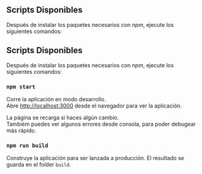 ## Scripts Disponibles

Después de instalar los paquetes necesarios con *npm*, ejecute los siguientes comandos:

## Scripts Disponibles

Después de instalar los paquetes necesarios con *npm*, ejecute los siguientes comandos:

### `npm start`

Corre la aplicación en modo desarrollo.\
Abre [http://localhost:3000](http://localhost:3000) desde el navegador para ver la aplicación.

La página se recarga si haces algún cambio.\
Tambiém puedes ver algunos errores desde consola, para poder debugear más rápido.

### `npm run build`

Construye la aplicación para ser lanzada a producción. El resultado se guarda en el folder `build`.